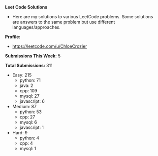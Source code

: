 **Leet Code Solutions**

- Here are my solutions to various LeetCode problems. Some solutions are answers to the same problem but use different languages/approaches.

**Profile:**

- https://leetcode.com/u/ChloeCrozier

**Submissions This Week:** 5

**Total Submissions:** 311
- Easy: 215
  - python: 71
  - java: 2
  - cpp: 109
  - mysql: 27
  - javascript: 6
- Medium: 87
  - python: 53
  - cpp: 27
  - mysql: 6
  - javascript: 1
- Hard: 9
  - python: 4
  - cpp: 4
  - mysql: 1